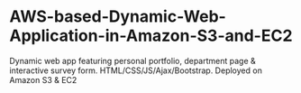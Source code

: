 # AWS-based-Dynamic-Web-Application-in-Amazon-S3-and-EC2
Dynamic web app featuring personal portfolio, department page &amp; interactive survey form. HTML/CSS/JS/Ajax/Bootstrap. Deployed on Amazon S3 &amp; EC2

